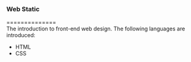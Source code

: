 ### Web Static    
==============     
The introduction to front-end web design. The following languages are introduced:   
* HTML   
* CSS

